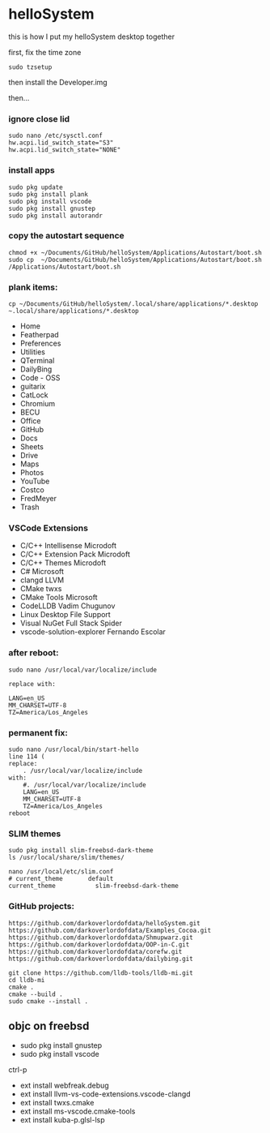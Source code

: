 # helloSystem

this is how I put my helloSystem desktop together


first, fix the time zone

```
sudo tzsetup
```

then install the Developer.img

then...

### ignore close lid
```
sudo nano /etc/sysctl.conf
hw.acpi.lid_switch_state="S3"
hw.acpi.lid_switch_state="NONE"
```


### install apps
```
sudo pkg update
sudo pkg install plank
sudo pkg install vscode
sudo pkg install gnustep
sudo pkg install autorandr
```

### copy the autostart sequence
```
chmod +x ~/Documents/GitHub/helloSystem/Applications/Autostart/boot.sh
sudo cp  ~/Documents/GitHub/helloSystem/Applications/Autostart/boot.sh /Applications/Autostart/boot.sh
```

### plank items:
```
cp ~/Documents/GitHub/helloSystem/.local/share/applications/*.desktop ~.local/share/applications/*.desktop
```

* Home
* Featherpad
* Preferences
* Utilities
* QTerminal
* DailyBing
* Code - OSS
* guitarix
* CatLock
* Chromium
* BECU
* Office
* GitHub
* Docs
* Sheets
* Drive
* Maps
* Photos
* YouTube
* Costco
* FredMeyer
* Trash


### VSCode Extensions
* C/C++ Intellisense      Microdoft
* C/C++ Extension Pack    Microdoft
* C/C++ Themes            Microdoft
* C#                      Microsoft
* clangd                  LLVM
* CMake                   twxs
* CMake Tools             Microsoft
* CodeLLDB                Vadim Chugunov
* Linux Desktop File Support
* Visual NuGet            Full Stack Spider
* vscode-solution-explorer Fernando Escolar

### after reboot:
```
sudo nano /usr/local/var/localize/include

replace with:

LANG=en_US 
MM_CHARSET=UTF-8
TZ=America/Los_Angeles
```

### permanent fix:
```
sudo nano /usr/local/bin/start-hello
line 114 (
replace:
    . /usr/local/var/localize/include
with:
    #. /usr/local/var/localize/include
    LANG=en_US
    MM_CHARSET=UTF-8
    TZ=America/Los_Angeles
reboot
```

### SLIM themes
```
sudo pkg install slim-freebsd-dark-theme
ls /usr/local/share/slim/themes/

nano /usr/local/etc/slim.conf
# current_theme       default
current_theme           slim-freebsd-dark-theme

```

### GitHub projects:
```
https://github.com/darkoverlordofdata/helloSystem.git
https://github.com/darkoverlordofdata/Examples_Cocoa.git
https://github.com/darkoverlordofdata/Shmupwarz.git
https://github.com/darkoverlordofdata/OOP-in-C.git
https://github.com/darkoverlordofdata/corefw.git
https://github.com/darkoverlordofdata/dailybing.git
```

```
git clone https://github.com/lldb-tools/lldb-mi.git
cd lldb-mi
cmake .
cmake --build .
sudo cmake --install .
```

## objc on freebsd

* sudo pkg install gnustep
* sudo pkg install vscode

ctrl-p
* ext install webfreak.debug
* ext install llvm-vs-code-extensions.vscode-clangd
* ext install twxs.cmake
* ext install ms-vscode.cmake-tools
* ext install kuba-p.glsl-lsp


